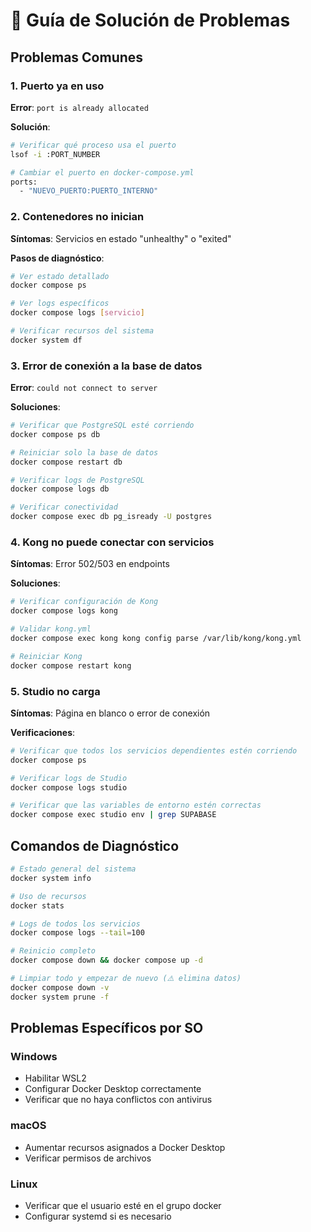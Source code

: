 # 🔧 Guía de Solución de Problemas

## Problemas Comunes

### 1. Puerto ya en uso
**Error**: `port is already allocated`

**Solución**:
```bash
# Verificar qué proceso usa el puerto
lsof -i :PORT_NUMBER

# Cambiar el puerto en docker-compose.yml
ports:
  - "NUEVO_PUERTO:PUERTO_INTERNO"
```

### 2. Contenedores no inician
**Síntomas**: Servicios en estado "unhealthy" o "exited"

**Pasos de diagnóstico**:
```bash
# Ver estado detallado
docker compose ps

# Ver logs específicos
docker compose logs [servicio]

# Verificar recursos del sistema
docker system df
```

### 3. Error de conexión a la base de datos
**Error**: `could not connect to server`

**Soluciones**:
```bash
# Verificar que PostgreSQL esté corriendo
docker compose ps db

# Reiniciar solo la base de datos
docker compose restart db

# Verificar logs de PostgreSQL
docker compose logs db

# Verificar conectividad
docker compose exec db pg_isready -U postgres
```

### 4. Kong no puede conectar con servicios
**Síntomas**: Error 502/503 en endpoints

**Soluciones**:
```bash
# Verificar configuración de Kong
docker compose logs kong

# Validar kong.yml
docker compose exec kong kong config parse /var/lib/kong/kong.yml

# Reiniciar Kong
docker compose restart kong
```

### 5. Studio no carga
**Síntomas**: Página en blanco o error de conexión

**Verificaciones**:
```bash
# Verificar que todos los servicios dependientes estén corriendo
docker compose ps

# Verificar logs de Studio
docker compose logs studio

# Verificar que las variables de entorno estén correctas
docker compose exec studio env | grep SUPABASE
```

## Comandos de Diagnóstico

```bash
# Estado general del sistema
docker system info

# Uso de recursos
docker stats

# Logs de todos los servicios
docker compose logs --tail=100

# Reinicio completo
docker compose down && docker compose up -d

# Limpiar todo y empezar de nuevo (⚠️ elimina datos)
docker compose down -v
docker system prune -f
```

## Problemas Específicos por SO

### Windows
- Habilitar WSL2
- Configurar Docker Desktop correctamente
- Verificar que no haya conflictos con antivirus

### macOS
- Aumentar recursos asignados a Docker Desktop
- Verificar permisos de archivos

### Linux
- Verificar que el usuario esté en el grupo docker
- Configurar systemd si es necesario
